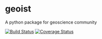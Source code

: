 # geoist
A python package for geoscience community

[![Build Status](https://travis-ci.org/gravity-igpcea/geoist.svg?branch=master)](https://travis-ci.org/gravity-igpcea/geoist)
[![Coverage Status](https://coveralls.io/repos/github/gravity-igpcea/geoist/badge.svg?branch=master)](https://coveralls.io/github/gravity-igpcea/geoist?branch=master)
